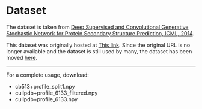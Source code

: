 # Dataset

The dataset is taken from [Deep Supervised and Convolutional Generative Stochastic Network for Protein Secondary Structure Prediction, ICML, 2014](https://proceedings.mlr.press/v32/zhou14.html).

This dataset was originally hosted at [This link](http://www.princeton.edu/~jzthree/datasets/ICML2014/). Since the original URL is no longer available and the dataset is still used by many, the dataset has been moved [here](https://zenodo.org/record/7764556#.ZByi1ezMJvI).

---

For a complete usage, download:

- cb513+profile_split1.npy
- cullpdb+profile_6133_filtered.npy
- cullpdb+profile_6133.npy


